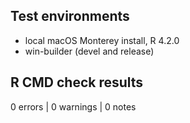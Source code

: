 ## Test environments
* local macOS Monterey install, R 4.2.0
* win-builder (devel and release)

## R CMD check results

0 errors | 0 warnings | 0 notes 

